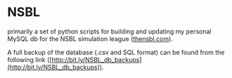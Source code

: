 # NSBL
primarily a set of python scripts for building and updating my personal MySQL db for the NSBL simulation league ([thensbl.com](http://thensbl.com)).

A full backup of the database (.csv and SQL format) can be found from the following link ([http://bit.ly/NSBL_db_backups](http://bit.ly/NSBL_db_backups)).